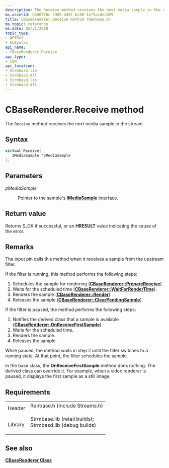 ```yaml
---
description: The Receive method receives the next media sample in the stream.
ms.assetid: b340f76c-2305-444f-bc00-1ef5acdea329
title: CBaseRenderer.Receive method (Renbase.h)
ms.topic: reference
ms.date: 05/31/2018
topic_type: 
- APIRef
- kbSyntax
api_name: 
- CBaseRenderer.Receive
api_type: 
- COM
api_location: 
- Strmbase.lib
- Strmbase.dll
- Strmbasd.lib
- Strmbasd.dll
---
```


# CBaseRenderer.Receive method

The `Receive` method receives the next media sample in the stream.

## Syntax


```C++
virtual Receive(
   IMediaSample *pMediaSample
);
```



## Parameters

<dl> <dt>

*pMediaSample* 
</dt> <dd>

Pointer to the sample's [**IMediaSample**](/windows/desktop/api/Strmif/nn-strmif-imediasample) interface.

</dd> </dl>

## Return value

Returns S\_OK if successful, or an **HRESULT** value indicating the cause of the error.

## Remarks

The input pin calls this method when it receives a sample from the upstream filter.

If the filter is running, this method performs the following steps:

1.  Schedules the sample for rendering ([**CBaseRenderer::PrepareReceive**](cbaserenderer-preparereceive.md)).
2.  Waits for the scheduled time ([**CBaseRenderer::WaitForRenderTime**](cbaserenderer-waitforrendertime.md)).
3.  Renders the sample ([**CBaseRenderer::Render**](cbaserenderer-render.md)).
4.  Releases the sample ([**CBaseRenderer::ClearPendingSample**](cbaserenderer-clearpendingsample.md)).

If the filter is paused, the method performs the following steps:

1.  Notifies the derived class that a sample is available ([**CBaseRenderer::OnReceiveFirstSample**](cbaserenderer-onreceivefirstsample.md)).
2.  Waits for the scheduled time.
3.  Renders the sample.
4.  Releases the sample.

While paused, the method waits in step 2 until the filter switches to a running state. At that point, the filter schedules the sample.

In the base class, the **OnReceiveFirstSample** method does nothing. The derived class can override it. For example, when a video renderer is paused, it displays the first sample as a still image.

## Requirements



|                    |                                                                                                                                                                                            |
|--------------------|--------------------------------------------------------------------------------------------------------------------------------------------------------------------------------------------|
| Header<br/>  | <dl> <dt>Renbase.h (include Streams.h)</dt> </dl>                                                                                   |
| Library<br/> | <dl> <dt>Strmbase.lib (retail builds); </dt> <dt>Strmbasd.lib (debug builds)</dt> </dl> |



## See also

<dl> <dt>

[**CBaseRenderer Class**](cbaserenderer.md)
</dt> </dl>

 

 




